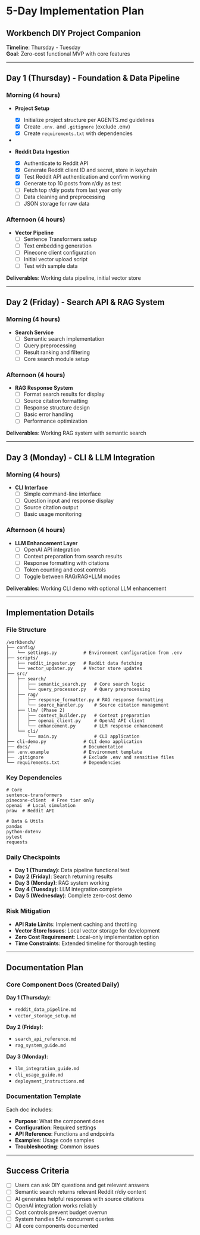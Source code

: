 # 5-Day Implementation Plan
## Workbench DIY Project Companion

**Timeline**: Thursday - Tuesday  
**Goal**: Zero-cost functional MVP with core features

---

## Day 1 (Thursday) - Foundation & Data Pipeline

### Morning (4 hours)
- **Project Setup**
  - [x] Initialize project structure per AGENTS.md guidelines
  - [x] Create `.env.` and `.gitignore` (exclude .env)
  - [x] Create `requirements.txt` with dependencies 
- 

- **Reddit Data Ingestion**
  - [x] Authenticate to Reddit API 
  - [x] Generate Reddit client ID and secret, store in keychain
  - [x] Test Reddit API authentication and confirm working
  - [x] Generate top 10 posts from r/diy as test
  - [ ] Fetch top r/diy posts from last year only
  - [ ] Data cleaning and preprocessing
  - [ ] JSON storage for raw data

### Afternoon (4 hours)
- **Vector Pipeline**
  - [ ] Sentence Transformers setup
  - [ ] Text embedding generation
  - [ ] Pinecone client configuration
  - [ ] Initial vector upload script
  - [ ] Test with sample data

**Deliverables**: Working data pipeline, initial vector store

---

## Day 2 (Friday) - Search API & RAG System

### Morning (4 hours)
- **Search Service**
  - [ ] Semantic search implementation
  - [ ] Query preprocessing
  - [ ] Result ranking and filtering
  - [ ] Core search module setup

### Afternoon (4 hours)
- **RAG Response System**
  - [ ] Format search results for display
  - [ ] Source citation formatting
  - [ ] Response structure design
  - [ ] Basic error handling
  - [ ] Performance optimization

**Deliverables**: Working RAG system with semantic search

---

## Day 3 (Monday) - CLI & LLM Integration

### Morning (4 hours)
- **CLI Interface**
  - [ ] Simple command-line interface
  - [ ] Question input and response display
  - [ ] Source citation output
  - [ ] Basic usage monitoring

### Afternoon (4 hours)
- **LLM Enhancement Layer**
  - [ ] OpenAI API integration
  - [ ] Context preparation from search results
  - [ ] Response formatting with citations
  - [ ] Token counting and cost controls
  - [ ] Toggle between RAG/RAG+LLM modes

**Deliverables**: Working CLI demo with optional LLM enhancement

---

## Implementation Details

### File Structure
```
/workbench/
├── config/
│   └── settings.py          # Environment configuration from .env
├── scripts/
│   ├── reddit_ingester.py   # Reddit data fetching
│   └── vector_updater.py    # Vector store updates
├── src/
│   ├── search/
│   │   ├── semantic_search.py   # Core search logic
│   │   └── query_processor.py   # Query preprocessing
│   ├── rag/
│   │   ├── response_formatter.py # RAG response formatting
│   │   └── source_handler.py    # Source citation management
│   ├── llm/ (Phase 2)
│   │   ├── context_builder.py   # Context preparation
│   │   ├── openai_client.py     # OpenAI API client
│   │   └── enhancement.py       # LLM response enhancement
│   └── cli/
│       └── main.py              # CLI application
├── cli-demo.py              # CLI demo application
├── docs/                    # Documentation
├── .env.example             # Environment template
├── .gitignore               # Exclude .env and sensitive files
└── requirements.txt         # Dependencies
```

### Key Dependencies
```
# Core
sentence-transformers
pinecone-client  # Free tier only
openai  # Local simulation
praw  # Reddit API

# Data & Utils
pandas
python-dotenv
pytest
requests
```

### Daily Checkpoints
- **Day 1 (Thursday)**: Data pipeline functional test
- **Day 2 (Friday)**: Search returning results
- **Day 3 (Monday)**: RAG system working
- **Day 4 (Tuesday)**: LLM integration complete
- **Day 5 (Wednesday)**: Complete zero-cost demo

### Risk Mitigation
- **API Rate Limits**: Implement caching and throttling
- **Vector Store Issues**: Local vector storage for development
- **Zero Cost Requirement**: Local-only implementation option
- **Time Constraints**: Extended timeline for thorough testing

---

## Documentation Plan

### Core Component Docs (Created Daily)

**Day 1 (Thursday)**:
- `reddit_data_pipeline.md`
- `vector_storage_setup.md`

**Day 2 (Friday)**:
- `search_api_reference.md`
- `rag_system_guide.md`

**Day 3 (Monday)**:
- `llm_integration_guide.md`
- `cli_usage_guide.md`
- `deployment_instructions.md`

### Documentation Template
Each doc includes:
- **Purpose**: What the component does
- **Configuration**: Required settings
- **API Reference**: Functions and endpoints
- **Examples**: Usage code samples
- **Troubleshooting**: Common issues

---

## Success Criteria
- [ ] Users can ask DIY questions and get relevant answers
- [ ] Semantic search returns relevant Reddit r/diy content
- [ ] AI generates helpful responses with source citations
- [ ] OpenAI integration works reliably
- [ ] Cost controls prevent budget overrun
- [ ] System handles 50+ concurrent queries
- [ ] All core components documented
